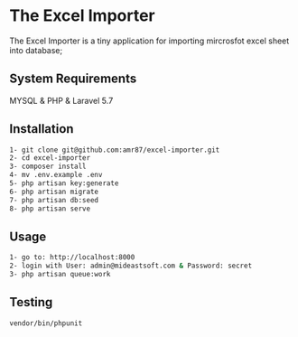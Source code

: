 # The Excel Importer

The Excel Importer is a tiny application for importing mircrosfot excel sheet into database;

## System Requirements

MYSQL & PHP & Laravel 5.7

## Installation

```bash
1- git clone git@github.com:amr87/excel-importer.git
2- cd excel-importer
3- composer install
4- mv .env.example .env
5- php artisan key:generate
6- php artisan migrate
7- php artisan db:seed
8- php artisan serve
```

## Usage

```bash
1- go to: http://localhost:8000
2- login with User: admin@mideastsoft.com & Password: secret
3- php artisan queue:work
```

## Testing

```bash
vendor/bin/phpunit
```
